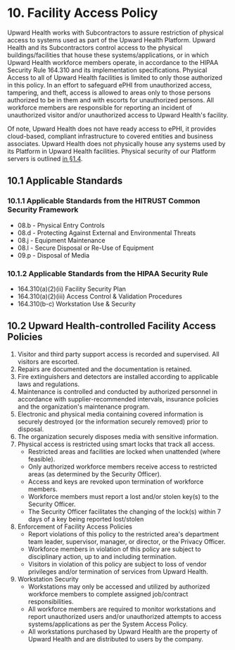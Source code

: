 # 10. Facility Access Policy

Upward Health works with Subcontractors to assure restriction of physical access to systems used as part of the Upward Health Platform. Upward Health and its Subcontractors control access to the physical buildings/facilities that house these systems/applications, or in which Upward Health workforce members operate, in accordance to the HIPAA Security Rule 164.310 and its implementation specifications. Physical Access to all of Upward Health facilities is limited to only those authorized in this policy. In an effort to safeguard ePHI from unauthorized access, tampering, and theft, access is allowed to areas only to those persons authorized to be in them and with escorts for unauthorized persons. All workforce members are responsible for reporting an incident of unauthorized visitor and/or unauthorized access to Upward Health's facility.

Of note, Upward Health does not have ready access to ePHI, it provides cloud-based, compliant infrastructure to covered entities and business associates. Upward Health does not physically house any systems used by its Platform in Upward Health facilities. Physical security of our Platform servers is outlined [in §1.4](#1.4-datica-organizational-concepts).

## 10.1 Applicable Standards

### 10.1.1 Applicable Standards from the HITRUST Common Security Framework

* 08.b - Physical Entry Controls
* 08.d - Protecting Against External and Environmental Threats
* 08.j - Equipment Maintenance
* 08.l - Secure Disposal or Re-Use of Equipment
* 09.p - Disposal of Media

### 10.1.2 Applicable Standards from the HIPAA Security Rule

* 164.310(a)(2)(ii) Facility Security Plan
* 164.310(a)(2)(iii) Access Control & Validation Procedures
* 164.310(b-c) Workstation Use & Security

## 10.2 Upward Health-controlled Facility Access Policies

1. Visitor and third party support access is recorded and supervised. All visitors are escorted.
2. Repairs are documented and the documentation is retained.
3. Fire extinguishers and detectors are installed according to applicable laws and regulations.
4. Maintenance is controlled and conducted by authorized personnel in accordance with supplier-recommended intervals, insurance policies and the organization's maintenance program.
5. Electronic and physical media containing covered information is securely destroyed (or the information securely removed) prior to disposal.
6. The organization securely disposes media with sensitive information.
7. Physical access is restricted using smart locks that track all access.
   * Restricted areas and facilities are locked when unattended (where feasible).
   * Only authorized workforce members receive access to restricted areas (as determined by the Security Officer).
   * Access and keys are revoked upon termination of workforce members.
   * Workforce members must report a lost and/or stolen key(s) to the Security Officer.
   * The Security Officer facilitates the changing of the lock(s) within 7 days of a key being reported lost/stolen
8. Enforcement of Facility Access Policies
   * Report violations of this policy to the restricted area's department team leader, supervisor, manager, or director, or the Privacy Officer.
   * Workforce members in violation of this policy are subject to disciplinary action, up to and including termination.
   * Visitors in violation of this policy are subject to loss of vendor privileges and/or termination of services from Upward Health.
9. Workstation Security
   * Workstations may only be accessed and utilized by authorized workforce members to complete assigned job/contract responsibilities.
   * All workforce members are required to monitor workstations and report unauthorized users and/or unauthorized attempts to access systems/applications as per the System Access Policy.
   * All workstations purchased by Upward Health are the property of Upward Health and are distributed to users by the company.
